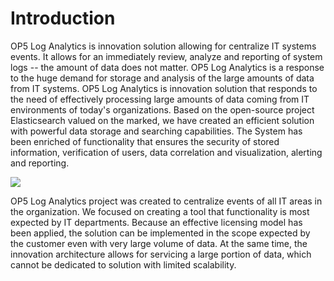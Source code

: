 Introduction
============

OP5 Log Analytics is innovation solution allowing for centralize IT
systems events. It allows for an immediately review, analyze and
reporting of system logs -- the amount of data does not matter. OP5
Log Analytics is a response to the huge demand for storage and
analysis of the large amounts of data from IT systems. OP5 Log
Analytics is innovation solution that responds to the need of
effectively processing large amounts of data coming from IT
environments of today's organizations. Based on the open-source
project Elasticsearch valued on the marked, we have created an
efficient solution with powerful data storage and searching
capabilities. The System has been enriched of functionality that
ensures the security of stored information, verification of users,
data correlation and visualization, alerting and reporting.

![](../../media/media/image2.png)

OP5 Log Analytics project was created to centralize events of all IT
areas in the organization. We focused on creating a tool that
functionality is most expected by IT departments. Because an effective
licensing model has been applied, the solution can be implemented in
the scope expected by the customer even with very large volume of
data. At the same time, the innovation architecture allows for
servicing a large portion of data, which cannot be dedicated to
solution with limited scalability.
